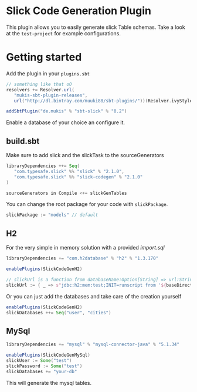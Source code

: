 # Slick Code Generation Plugin

This plugin allows you to easily generate slick Table schemas.
Take a look at the `test-project` for example configurations.

# Getting started

Add the plugin in your `plugins.sbt`

```scala
// something like that oO
resolvers += Resolver.url(
   "mukis-sbt-plugin-releases",
   url("http://dl.bintray.com/muuki88/sbt-plugins/"))(Resolver.ivyStylePatterns)

addSbtPlugin("de.mukis" % "sbt-slick" % "0.2")
```

Enable a database of your choice an configure it.

## build.sbt

Make sure to add slick and the slickTask to the sourceGenerators

```scala
libraryDependencies ++= Seq(
   "com.typesafe.slick" %% "slick" % "2.1.0",
   "com.typesafe.slick" %% "slick-codegen" % "2.1.0"
)

sourceGenerators in Compile <+= slickGenTables
```

You can change the root package for your code with `slickPackage`.

```scala
slickPackage := "models" // default
```

## H2

For the very simple in memory solution with a provided _import.sql_

```scala
libraryDependencies += "com.h2database" % "h2" % "1.3.170"

enablePlugins(SlickCodeGenH2)

// slickUrl is a function from databaseName:Option[String] => url:String
slickUrl := { _ => s"jdbc:h2:mem:test;INIT=runscript from '${baseDirectory.value / "h2.create.sql"}'" }
```

Or you can just add the databases and take care of the creation yourself


```scala
enablePlugins(SlickCodeGenH2)
slickDatabases ++= Seq("user", "cities")
```

## MySql

```scala
libraryDependencies += "mysql" % "mysql-connector-java" % "5.1.34"

enablePlugins(SlickCodeGenMySql)
slickUser := Some("test")
slickPassword := Some("test")
slickDatabases += "your-db"
```

This will generate the mysql tables.

